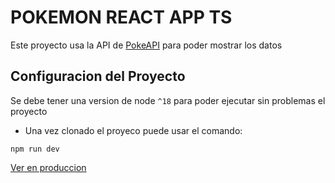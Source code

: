 # POKEMON REACT APP TS

Este proyecto usa la API de [PokeAPI](https://pokeapi.co/) para poder mostrar los datos

## Configuracion del Proyecto

Se debe tener una version de node `^18` para poder ejecutar sin problemas el proyecto

- Una vez clonado el proyeco puede usar el comando:
```
npm run dev
```

[Ver en produccion](https://p-imer-pokemon-react-app.netlify.app/)